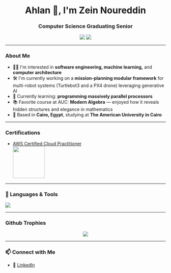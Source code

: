 <h1 align="center">Ahlan 👋, I'm Zein Noureddin</h1>
<h3 align="center">Computer Science Graduating Senior</h3>

<p align="center">
  <img src="https://img.shields.io/badge/University-AUC-blue" />
  <img src="https://img.shields.io/badge/AWS-Certified_Cloud_Practitioner-orange" />
</p>

---

### About Me

- 👨‍💻 I'm interested in **software engineering, machine learning,** and **computer architecture**
- 🛠️ I'm currently working on a **mission-planning modular framework** for multi-robot systems (Turtlebot3 and a PX4 drone) leveraging generative AI
- 🌱 Currently learning: **programming massively parallel processors**
-  📚 Favorite course at AUC: **Modern Algebra** — enjoyed how it reveals hidden structures and elegance in mathematics
- 📍 Based in **Cairo, Egypt**, studying at **The American University in Cairo**

---

### Certifications

- [AWS Certified Cloud Practitioner](https://www.credly.com/badges/f6260e83-acdc-4b35-93be-618941d1b5cf/public_url)
  <br>
  <img src="https://images.credly.com/size/680x680/images/00634f82-b07f-4bbd-a6bb-53de397fc3a6/image.png" width="100" />

---

### 🧰 Languages & Tools

<p align="left">
  <img src="https://skillicons.dev/icons?i=cpp,c,python,js,php,html,css,react,tauri,laravel,nodejs,tensorflow,aws,mysql,graphql,mongodb,vscode,clion,linux,git" />
</p>

---

### Github Trophies

<p align="center">
  <img src="https://github-profile-trophy.vercel.app/?username=ZeinNoureddin&theme=darkhub&column=7" />
</p>

---
### 📫 Connect with Me

- 💼 [LinkedIn](https://www.linkedin.com/in/zein-noureddin-915b61194)

